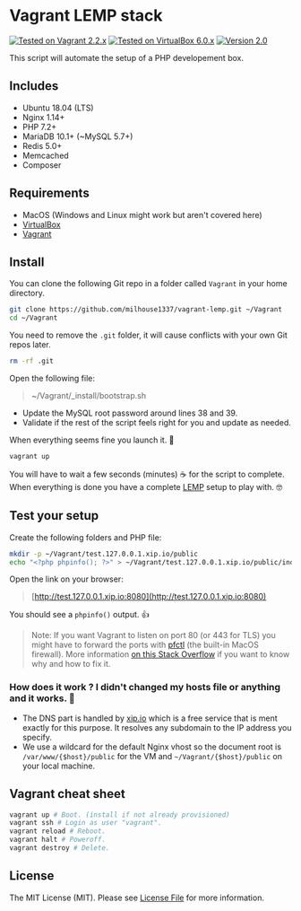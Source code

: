 # Vagrant LEMP stack

[![Tested on Vagrant 2.2.x](https://img.shields.io/badge/Vagrant-2.2.x-0E7EFF.svg)](https://www.vagrantup.com/)
[![Tested on VirtualBox 6.0.x](https://img.shields.io/badge/VirtualBox-6.0.x-183861.svg)](https://www.vagrantup.com/)
[![Version 2.0](https://img.shields.io/badge/Version-2.0-success.svg)](#)

This script will automate the setup of a PHP developement box.

## Includes

- Ubuntu 18.04 (LTS)
- Nginx 1.14+
- PHP 7.2+
- MariaDB 10.1+ (~MySQL 5.7+)
- Redis 5.0+
- Memcached
- Composer

## Requirements

- MacOS (Windows and Linux might work but aren't covered here)
- [VirtualBox](https://www.virtualbox.org/wiki/Downloads)
- [Vagrant](http://www.vagrantup.com/)

## Install

You can clone the following Git repo in a folder called `Vagrant` in your home directory. 

```bash
git clone https://github.com/milhouse1337/vagrant-lemp.git ~/Vagrant
cd ~/Vagrant
```

You need to remove the `.git` folder, it will cause conflicts with your own Git repos later.

```bash
rm -rf .git
```

Open the following file:

> ~/Vagrant/_install/bootstrap.sh

- Update the MySQL root password around lines 38 and 39.
- Validate if the rest of the script feels right for you and update as needed.

When everything seems fine you launch it. 🚀

```bash
vagrant up
```

You will have to wait a few seconds (minutes) ☕️ for the script to complete. When everything is done you have a complete [LEMP](https://lemp.io/) setup to play with. 🤓

## Test your setup

Create the following folders and PHP file: 

```bash
mkdir -p ~/Vagrant/test.127.0.0.1.xip.io/public
echo "<?php phpinfo(); ?>" > ~/Vagrant/test.127.0.0.1.xip.io/public/index.php
```

Open the link on your browser:

> [http://test.127.0.0.1.xip.io:8080](http://test.127.0.0.1.xip.io:8080)

You should see a `phpinfo()` output. 👍

> Note: If you want Vagrant to listen on port 80 (or 443 for TLS) you might have to forward the ports with [pfctl](https://man.openbsd.org/pfctl) (the built-in MacOS firewall). More information [on this Stack Overflow](https://stackoverflow.com/questions/17437137/vagrant-wont-forward-only-port-80) if you want to know why and how to fix it.

### How does it work ? I didn't changed my hosts file or anything and it works. 🤔

- The DNS part is handled by [xip.io](http://xip.io) which is a free service that is ment exactly for this purpose. It resolves any subdomain to the IP address you specify.
- We use a wildcard for the default Nginx vhost so the document root is `/var/www/{$host}/public` for the VM and `~/Vagrant/{$host}/public` on your local machine.

## Vagrant cheat sheet

```bash
vagrant up # Boot. (install if not already provisioned)
vagrant ssh # Login as user "vagrant".
vagrant reload # Reboot.
vagrant halt # Poweroff.
vagrant destroy # Delete.
```

## License

The MIT License (MIT). Please see [License File](LICENSE.md) for more information.
